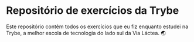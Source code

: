 # Repositório de exercícios da Trybe

Este repositório contêm todos os exercícios que eu fiz enquanto estudei na Trybe, a melhor escola de tecnologia do lado sul da Via Láctea. :earth_asia:

